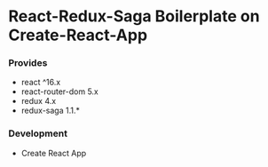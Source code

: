 # React-Redux-Saga Boilerplate on Create-React-App

### Provides

- react ^16.x
- react-router-dom 5.x
- redux 4.x
- redux-saga 1.1.*

### Development

- Create React App

